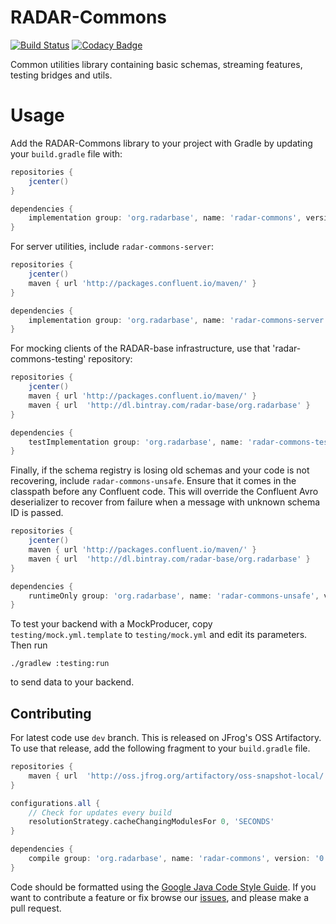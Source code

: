 # RADAR-Commons
[![Build Status](https://travis-ci.org/RADAR-base/radar-commons.svg?branch=master)](https://travis-ci.org/RADAR-base/radar-commons)
[![Codacy Badge](https://api.codacy.com/project/badge/Grade/9fe7a419c83e4798af671e468c7e91cf)](https://www.codacy.com/app/RADAR-base/radar-commons?utm_source=github.com&amp;utm_medium=referral&amp;utm_content=RADAR-base/radar-commons&amp;utm_campaign=Badge_Grade)

Common utilities library containing basic schemas, streaming features, testing bridges and utils.

# Usage

Add the RADAR-Commons library to your project with Gradle by updating your `build.gradle` file with:

```gradle
repositories {
    jcenter()
}

dependencies {
    implementation group: 'org.radarbase', name: 'radar-commons', version: '0.12.1'
}
```

For server utilities, include `radar-commons-server`:
```gradle
repositories {
    jcenter()
    maven { url 'http://packages.confluent.io/maven/' }
}

dependencies {
    implementation group: 'org.radarbase', name: 'radar-commons-server', version: '0.12.1'
}
```

For mocking clients of the RADAR-base infrastructure, use that 'radar-commons-testing' repository:

```gradle
repositories {
    jcenter()
    maven { url 'http://packages.confluent.io/maven/' }
    maven { url  'http://dl.bintray.com/radar-base/org.radarbase' }
}

dependencies {
    testImplementation group: 'org.radarbase', name: 'radar-commons-testing', version: '0.12.1'
}
```

Finally, if the schema registry is losing old schemas and your code is not recovering, include `radar-commons-unsafe`. Ensure that it comes in the classpath before any Confluent code. This will override the Confluent Avro deserializer to recover from failure when a message with unknown schema ID is passed.
```gradle
repositories {
    jcenter()
    maven { url 'http://packages.confluent.io/maven/' }
    maven { url  'http://dl.bintray.com/radar-base/org.radarbase' }
}

dependencies {
    runtimeOnly group: 'org.radarbase', name: 'radar-commons-unsafe', version: '0.12.1'
}
```

To test your backend with a MockProducer, copy `testing/mock.yml.template` to `testing/mock.yml` and edit its parameters. Then run
```
./gradlew :testing:run
```
to send data to your backend.

## Contributing

For latest code use `dev` branch. This is released on JFrog's OSS Artifactory. To use that release, add the following fragment to your `build.gradle` file.

```gradle
repositories {
    maven { url  'http://oss.jfrog.org/artifactory/oss-snapshot-local/' }
}

configurations.all {
    // Check for updates every build
    resolutionStrategy.cacheChangingModulesFor 0, 'SECONDS'
}

dependencies {
    compile group: 'org.radarbase', name: 'radar-commons', version: '0.12.1-SNAPSHOT'
}
```

Code should be formatted using the [Google Java Code Style Guide](https://google.github.io/styleguide/javaguide.html).
If you want to contribute a feature or fix browse our [issues](https://github.com/RADAR-base/radar-commons/issues), and please make a pull request.
